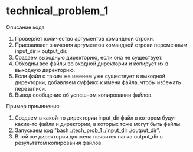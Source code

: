 # technical_problem_1

Описание кода

1. Проверяет количество аргументов командной строки.
2. Присваивает значения аргументов командной строки переменным input_dir и output_dir.
3. Создаем выходную директорию, если она не существует.
4. Обходим все файлы во входной директории и копирует их в выходную директорию.
5. Если файл с таким же именем уже существует в выходной директории, добавляем суффикс к имени файла, чтобы избежать перезаписи.
6. Вывод сообщение об успешном копировании файлов.

Пример приминения:

1. Создаем в какой-то директории input_dir файл в котором будут какие-то файли и директории, в которых тоже могут быть файлы.
2. Запускаем код "bash ./tech_prob_1 ./input_dir ./output_dir".
3. В той же директории должена появится папка output_dir с результатом копирования файлов.
